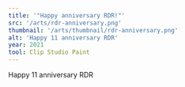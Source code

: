 ```yaml
---
title: '"Happy anniversary RDR!"'
src: '/arts/rdr-anniversary.png'
thumbnail: '/arts/thumbnail/rdr-anniversary.png'
alt: 'Happy 11 anniversary RDR'
year: 2021
tool: Clip Studio Paint
---
```


Happy 11 anniversary RDR
